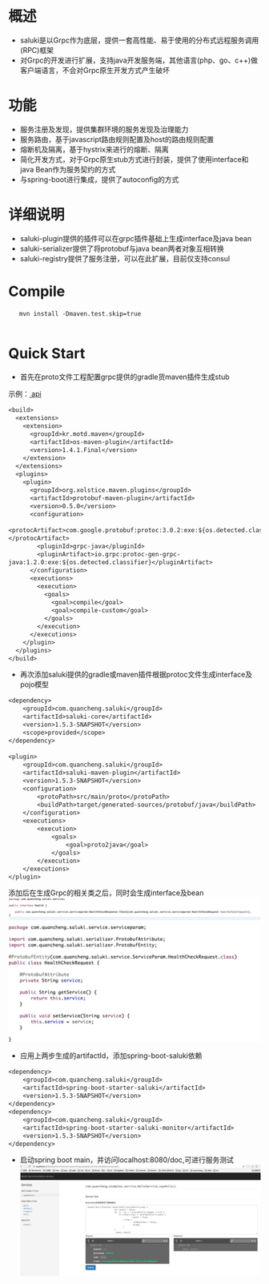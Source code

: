 # 概述

* saluki是以Grpc作为底层，提供一套高性能、易于使用的分布式远程服务调用(RPC)框架
* 对Grpc的开发进行扩展，支持java开发服务端，其他语言(php、go、c++)做客户端语言，不会对Grpc原生开发方式产生破坏

# 功能

* 服务注册及发现，提供集群环境的服务发现及治理能力
* 服务路由，基于javascript路由规则配置及host的路由规则配置
* 熔断机及隔离，基于hystrix来进行的熔断、隔离
* 简化开发方式，对于Grpc原生stub方式进行封装，提供了使用interface和java Bean作为服务契约的方式
* 与spring-boot进行集成，提供了autoconfig的方式

# 详细说明

* saluki-plugin提供的插件可以在grpc插件基础上生成interface及java bean
* saluki-serializer提供了将protobuf与java bean两者对象互相转换
* saluki-registry提供了服务注册，可以在此扩展，目前仅支持consul

# Compile
```
   mvn install -Dmaven.test.skip=true
   
```
# Quick Start

* 首先在proto文件工程配置grpc提供的gradle货maven插件生成stub

示例：<a href="https://github.com/linking12/saluki/tree/master/saluki-service"> api </a>

```
<build>
  <extensions>
    <extension>
      <groupId>kr.motd.maven</groupId>
      <artifactId>os-maven-plugin</artifactId>
      <version>1.4.1.Final</version>
    </extension>
  </extensions>
  <plugins>
    <plugin>
      <groupId>org.xolstice.maven.plugins</groupId>
      <artifactId>protobuf-maven-plugin</artifactId>
      <version>0.5.0</version>
      <configuration>
        <protocArtifact>com.google.protobuf:protoc:3.0.2:exe:${os.detected.classifier}</protocArtifact>
        <pluginId>grpc-java</pluginId>
        <pluginArtifact>io.grpc:protoc-gen-grpc-java:1.2.0:exe:${os.detected.classifier}</pluginArtifact>
      </configuration>
      <executions>
        <execution>
          <goals>
            <goal>compile</goal>
            <goal>compile-custom</goal>
          </goals>
        </execution>
      </executions>
    </plugin>
  </plugins>
</build>

```
* 再次添加saluki提供的gradle或maven插件根据protoc文件生成interface及pojo模型

```
<dependency>
	<groupId>com.quancheng.saluki</groupId>
	<artifactId>saluki-core</artifactId>
	<version>1.5.3-SNAPSHOT</version>
	<scope>provided</scope>
</dependency>

<plugin>
	<groupId>com.quancheng.saluki</groupId>
	<artifactId>saluki-maven-plugin</artifactId>
	<version>1.5.3-SNAPSHOT</version>
	<configuration>
		<protoPath>src/main/proto</protoPath>
		<buildPath>target/generated-sources/protobuf/java</buildPath>
	</configuration>
	<executions>
		<execution>
			<goals>
				<goal>proto2java</goal>
			</goals>
		</execution>
	</executions>
</plugin>

```

添加后在生成Grpc的相关类之后，同时会生成interface及bean
![interface](./doc/interface.jpeg)
![bean](./doc/bean.jpeg)

* 应用上两步生成的artifactId，添加spring-boot-saluki依赖

```
<dependency>
	<groupId>com.quancheng.saluki</groupId>
	<artifactId>spring-boot-starter-saluki</artifactId>
	<version>1.5.3-SNAPSHOT</version>
</dependency>
<dependency>
	<groupId>com.quancheng.saluki</groupId>
	<artifactId>spring-boot-starter-saluki-monitor</artifactId>
	<version>1.5.3-SNAPSHOT</version>
</dependency>
```

* 启动spring boot main，并访问localhost:8080/doc,可进行服务测试
![login](./doc/service.jpeg)

